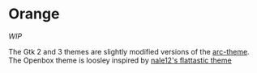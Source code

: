 Orange
===
*WIP*

The Gtk 2 and 3 themes are slightly modified versions of the [arc-theme](https://github.com/horst3180/arc-theme).
The Openbox theme is loosley inspired by [nale12's flattastic theme](http://nale12.deviantart.com/art/Flattastic-11-03-2014-424913255)
